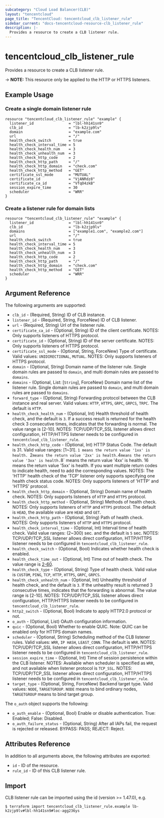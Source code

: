 ```yaml
---
subcategory: "Cloud Load Balancer(CLB)"
layout: "tencentcloud"
page_title: "TencentCloud: tencentcloud_clb_listener_rule"
sidebar_current: "docs-tencentcloud-resource-clb_listener_rule"
description: |-
  Provides a resource to create a CLB listener rule.
---
```


# tencentcloud_clb_listener_rule

Provides a resource to create a CLB listener rule.

-> **NOTE:** This resource only be applied to the HTTP or HTTPS listeners.

## Example Usage

### Create a single domain listener rule

```hcl
resource "tencentcloud_clb_listener_rule" "example" {
  listener_id                = "lbl-hh141sn9"
  clb_id                     = "lb-k2zjp9lv"
  domain                     = "example.com"
  url                        = "/"
  health_check_switch        = true
  health_check_interval_time = 5
  health_check_health_num    = 3
  health_check_unhealth_num  = 3
  health_check_http_code     = 2
  health_check_http_path     = "/"
  health_check_http_domain   = "check.com"
  health_check_http_method   = "GET"
  certificate_ssl_mode       = "MUTUAL"
  certificate_id             = "VjANRdz8"
  certificate_ca_id          = "VfqO4zkB"
  session_expire_time        = 30
  scheduler                  = "WRR"
}
```

### Create a listener rule for domain lists

```hcl
resource "tencentcloud_clb_listener_rule" "example" {
  listener_id                = "lbl-hh141sn9"
  clb_id                     = "lb-k2zjp9lv"
  domains                    = ["example1.com", "example2.com"]
  url                        = "/"
  health_check_switch        = true
  health_check_interval_time = 5
  health_check_health_num    = 3
  health_check_unhealth_num  = 3
  health_check_http_code     = 2
  health_check_http_path     = "/"
  health_check_http_domain   = "check.com"
  health_check_http_method   = "GET"
  scheduler                  = "WRR"
}
```

## Argument Reference

The following arguments are supported:

* `clb_id` - (Required, String) ID of CLB instance.
* `listener_id` - (Required, String, ForceNew) ID of CLB listener.
* `url` - (Required, String) Url of the listener rule.
* `certificate_ca_id` - (Optional, String) ID of the client certificate. NOTES: Only supports listeners of HTTPS protocol.
* `certificate_id` - (Optional, String) ID of the server certificate. NOTES: Only supports listeners of HTTPS protocol.
* `certificate_ssl_mode` - (Optional, String, ForceNew) Type of certificate. Valid values: `UNIDIRECTIONAL`, `MUTUAL`. NOTES: Only supports listeners of HTTPS protocol.
* `domain` - (Optional, String) Domain name of the listener rule. Single domain rules are passed to `domain`, and multi domain rules are passed to `domains`.
* `domains` - (Optional, List: [`String`], ForceNew) Domain name list of the listener rule. Single domain rules are passed to `domain`, and multi domain rules are passed to `domains`.
* `forward_type` - (Optional, String) Forwarding protocol between the CLB instance and real server. Valid values: `HTTP`, `HTTPS`, `GRPC`, `GRPCS`, `TRPC`. The default is `HTTP`.
* `health_check_health_num` - (Optional, Int) Health threshold of health check, and the default is `3`. If a success result is returned for the health check 3 consecutive times, indicates that the forwarding is normal. The value range is [2-10]. NOTES: TCP/UDP/TCP_SSL listener allows direct configuration, HTTP/HTTPS listener needs to be configured in `tencentcloud_clb_listener_rule`.
* `health_check_http_code` - (Optional, Int) HTTP Status Code. The default is 31. Valid value ranges: [1~31]. `1 means the return value '1xx' is health. `2` means the return value '2xx' is health. `4` means the return value '3xx' is health. `8` means the return value '4xx' is health. 16 means the return value '5xx' is health. If you want multiple return codes to indicate health, need to add the corresponding values. NOTES: The 'HTTP' health check of the 'TCP' listener only supports specifying one health check status code. NOTES: Only supports listeners of 'HTTP' and 'HTTPS' protocol.
* `health_check_http_domain` - (Optional, String) Domain name of health check. NOTES: Only supports listeners of `HTTP` and `HTTPS` protocol.
* `health_check_http_method` - (Optional, String) Methods of health check. NOTES: Only supports listeners of `HTTP` and `HTTPS` protocol. The default is `HEAD`, the available value are `HEAD` and `GET`.
* `health_check_http_path` - (Optional, String) Path of health check. NOTES: Only supports listeners of `HTTP` and `HTTPS` protocol.
* `health_check_interval_time` - (Optional, Int) Interval time of health check. Valid value ranges: (2~300) sec. and the default is `5` sec. NOTES: TCP/UDP/TCP_SSL listener allows direct configuration, HTTP/HTTPS listener needs to be configured in `tencentcloud_clb_listener_rule`.
* `health_check_switch` - (Optional, Bool) Indicates whether health check is enabled.
* `health_check_time_out` - (Optional, Int) Time out of health check. The value range is [2-60](SEC).
* `health_check_type` - (Optional, String) Type of health check. Valid value is `CUSTOM`, `PING`, `TCP`, `HTTP`, `HTTPS`, `GRPC`, `GRPCS`.
* `health_check_unhealth_num` - (Optional, Int) Unhealthy threshold of health check, and the default is `3`. If the unhealthy result is returned 3 consecutive times, indicates that the forwarding is abnormal. The value range is [2-10].  NOTES: TCP/UDP/TCP_SSL listener allows direct configuration, HTTP/HTTPS listener needs to be configured in `tencentcloud_clb_listener_rule`.
* `http2_switch` - (Optional, Bool) Indicate to apply HTTP2.0 protocol or not.
* `o_auth` - (Optional, List) OAuth configuration information.
* `quic` - (Optional, Bool) Whether to enable QUIC. Note: QUIC can be enabled only for HTTPS domain names.
* `scheduler` - (Optional, String) Scheduling method of the CLB listener rules. Valid values: `WRR`, `IP HASH`, `LEAST_CONN`. The default is `WRR`.  NOTES: TCP/UDP/TCP_SSL listener allows direct configuration, HTTP/HTTPS listener needs to be configured in `tencentcloud_clb_listener_rule`.
* `session_expire_time` - (Optional, Int) Time of session persistence within the CLB listener. NOTES: Available when scheduler is specified as `WRR`, and not available when listener protocol is `TCP_SSL`.  NOTES: TCP/UDP/TCP_SSL listener allows direct configuration, HTTP/HTTPS listener needs to be configured in `tencentcloud_clb_listener_rule`.
* `target_type` - (Optional, String, ForceNew) Backend target type. Valid values: `NODE`, `TARGETGROUP`. `NODE` means to bind ordinary nodes, `TARGETGROUP` means to bind target group.

The `o_auth` object supports the following:

* `o_auth_enable` - (Optional, Bool) Enable or disable authentication. True: Enabled; False: Disabled.
* `o_auth_failure_status` - (Optional, String) After all IAPs fail, the request is rejected or released. BYPASS: PASS; REJECT: Reject.

## Attributes Reference

In addition to all arguments above, the following attributes are exported:

* `id` - ID of the resource.
* `rule_id` - ID of this CLB listener rule.


## Import

CLB listener rule can be imported using the id (version >= 1.47.0), e.g.

```
$ terraform import tencentcloud_clb_listener_rule.example lb-k2zjp9lv#lbl-hh141sn9#loc-agg236ys
```

